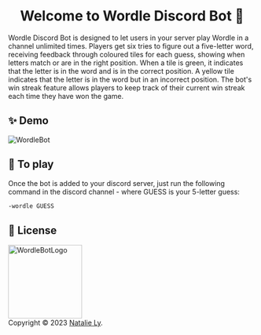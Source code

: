 <h1 align="center">Welcome to Wordle Discord Bot 👋</h1>

Wordle Discord Bot is designed to let users in your server play Wordle in a channel unlimited times. Players get six tries to figure out a five-letter word, receiving feedback through coloured tiles for each guess, showing when       letters match or are in the right position. When a tile is green, it indicates that the letter is in the word and is in the correct position. A yellow tile indicates that the letter is in the word but in an incorrect position.        The bot's win streak feature allows players to keep track of their current win streak each time they have won the game. 



## ✨ Demo
![WordleBot](https://github.com/natalie-ly/Wordle-Discord-Bot/assets/144157865/335e5187-7332-4753-93e2-9dc92f308fc6)

## 🚀 To play
Once the bot is added to your discord server, just run the following command in the discord channel - where GUESS is your 5-letter guess:
```sh
-wordle GUESS
```

## 📝 License
<img src="https://github.com/natalie-ly/Wordle-Discord-Bot/assets/144157865/faf2e36a-522d-499b-ae4c-a6b0a78a472f" width="150" alt="WordleBotLogo"> <br />
Copyright © 2023 [Natalie Ly](https://github.com/natalie-ly).<br />
